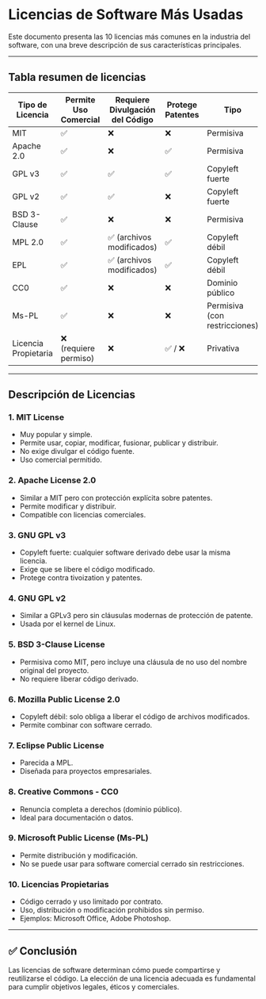 # Licencias de Software Más Usadas

Este documento presenta las 10 licencias más comunes en la industria del software, con una breve descripción de sus características principales.

---

## Tabla resumen de licencias

| Tipo de Licencia            | Permite Uso Comercial | Requiere Divulgación del Código | Protege Patentes | Tipo           |
|----------------------------|------------------------|-------------------------------|------------------|----------------|
| MIT                        | ✅                     | ❌                            | ❌               | Permisiva      |
| Apache 2.0                 | ✅                     | ❌                            | ✅               | Permisiva      |
| GPL v3                     | ✅                     | ✅                            | ✅               | Copyleft fuerte|
| GPL v2                     | ✅                     | ✅                            | ❌               | Copyleft fuerte|
| BSD 3-Clause               | ✅                     | ❌                            | ❌               | Permisiva      |
| MPL 2.0                    | ✅                     | ✅ (archivos modificados)     | ✅               | Copyleft débil |
| EPL                       | ✅                     | ✅ (archivos modificados)     | ✅               | Copyleft débil |
| CC0                       | ✅                     | ❌                            | ❌               | Dominio público|
| Ms-PL                     | ✅                     | ❌                            | ❌               | Permisiva (con restricciones) |
| Licencia Propietaria       | ❌ (requiere permiso)   | ❌                            | ✅ / ❌          | Privativa      |

---

## Descripción de Licencias

### 1. **MIT License**
- Muy popular y simple.
- Permite usar, copiar, modificar, fusionar, publicar y distribuir.
- No exige divulgar el código fuente.
- Uso comercial permitido.

### 2. **Apache License 2.0**
- Similar a MIT pero con protección explícita sobre patentes.
- Permite modificar y distribuir.
- Compatible con licencias comerciales.

### 3. **GNU GPL v3**
- Copyleft fuerte: cualquier software derivado debe usar la misma licencia.
- Exige que se libere el código modificado.
- Protege contra tivoization y patentes.

### 4. **GNU GPL v2**
- Similar a GPLv3 pero sin cláusulas modernas de protección de patente.
- Usada por el kernel de Linux.

### 5. **BSD 3-Clause License**
- Permisiva como MIT, pero incluye una cláusula de no uso del nombre original del proyecto.
- No requiere liberar código derivado.

### 6. **Mozilla Public License 2.0**
- Copyleft débil: solo obliga a liberar el código de archivos modificados.
- Permite combinar con software cerrado.

### 7. **Eclipse Public License**
- Parecida a MPL.
- Diseñada para proyectos empresariales.

### 8. **Creative Commons - CC0**
- Renuncia completa a derechos (dominio público).
- Ideal para documentación o datos.

### 9. **Microsoft Public License (Ms-PL)**
- Permite distribución y modificación.
- No se puede usar para software comercial cerrado sin restricciones.

### 10. **Licencias Propietarias**
- Código cerrado y uso limitado por contrato.
- Uso, distribución o modificación prohibidos sin permiso.
- Ejemplos: Microsoft Office, Adobe Photoshop.

---

## ✅ Conclusión

Las licencias de software determinan cómo puede compartirse y reutilizarse el código. La elección de una licencia adecuada es fundamental para cumplir objetivos legales, éticos y comerciales.

